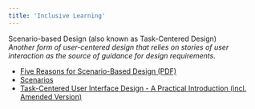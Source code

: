 ```yaml
---
title: 'Inclusive Learning'
---
```


Scenario-based Design (also known as Task-Centered Design)  
_Another form of user-centered design that relies on stories of user interaction as the source of guidance for design requirements._

*   [Five Reasons for Scenario-Based Design (PDF)](http://citeseerx.ist.psu.edu/viewdoc/download?doi=10.1.1.106.5310&amp;amp;amp;amp;rep=rep1&amp;amp;amp;amp;type=pdf)  
*   [Scenarios](http://uiaccess.com/accessucd/scenarios.html)  
*   [Task-Centered User Interface Design - A Practical Introduction (incl. Amended Version)](http://web.cs.dal.ca/%7Ejamie/TCUID/readme.html)  

